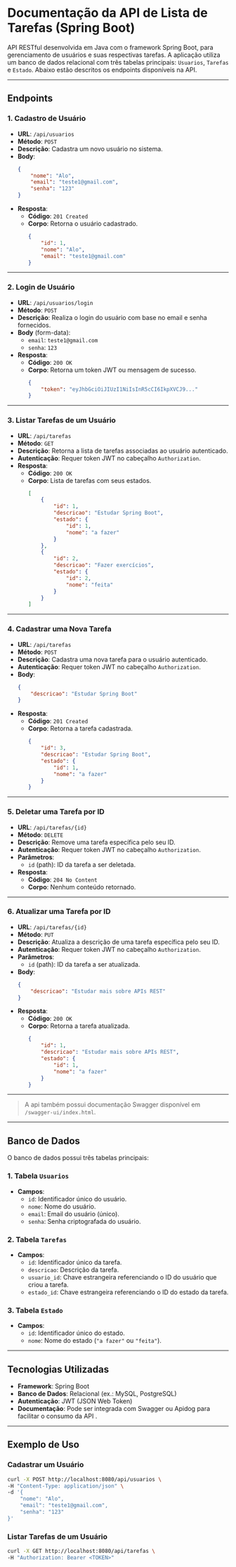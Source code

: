 # Documentação da API de Lista de Tarefas (Spring Boot)

API RESTful desenvolvida em Java com o framework Spring Boot, para gerenciamento de usuários e suas respectivas tarefas. A aplicação utiliza um banco de dados relacional com três tabelas principais: `Usuarios`, `Tarefas` e `Estado`. Abaixo estão descritos os endpoints disponíveis na API.

---

## **Endpoints**

### **1. Cadastro de Usuário**
- **URL**: `/api/usuarios`
- **Método**: `POST`
- **Descrição**: Cadastra um novo usuário no sistema.
- **Body**:
  ```json
  {
      "nome": "Alo",
      "email": "teste1@gmail.com",
      "senha": "123"
  }
  ```
- **Resposta**:
  - **Código**: `201 Created`
  - **Corpo**: Retorna o usuário cadastrado.
    ```json
    {
        "id": 1,
        "nome": "Alo",
        "email": "teste1@gmail.com"
    }
    ```

---

### **2. Login de Usuário**
- **URL**: `/api/usuarios/login`
- **Método**: `POST`
- **Descrição**: Realiza o login do usuário com base no email e senha fornecidos.
- **Body** (form-data):
  - `email`: `teste1@gmail.com`
  - `senha`: `123`
- **Resposta**:
  - **Código**: `200 OK`
  - **Corpo**: Retorna um token JWT ou mensagem de sucesso.
    ```json
    {
        "token": "eyJhbGciOiJIUzI1NiIsInR5cCI6IkpXVCJ9..."
    }
    ```

---

### **3. Listar Tarefas de um Usuário**
- **URL**: `/api/tarefas`
- **Método**: `GET`
- **Descrição**: Retorna a lista de tarefas associadas ao usuário autenticado.
- **Autenticação**: Requer token JWT no cabeçalho `Authorization`.
- **Resposta**:
  - **Código**: `200 OK`
  - **Corpo**: Lista de tarefas com seus estados.
    ```json
    [
        {
            "id": 1,
            "descricao": "Estudar Spring Boot",
            "estado": {
                "id": 1,
                "nome": "a fazer"
            }
        },
        {
            "id": 2,
            "descricao": "Fazer exercícios",
            "estado": {
                "id": 2,
                "nome": "feita"
            }
        }
    ]
    ```

---

### **4. Cadastrar uma Nova Tarefa**
- **URL**: `/api/tarefas`
- **Método**: `POST`
- **Descrição**: Cadastra uma nova tarefa para o usuário autenticado.
- **Autenticação**: Requer token JWT no cabeçalho `Authorization`.
- **Body**:
  ```json
  {
      "descricao": "Estudar Spring Boot"
  }
  ```
- **Resposta**:
  - **Código**: `201 Created`
  - **Corpo**: Retorna a tarefa cadastrada.
    ```json
    {
        "id": 3,
        "descricao": "Estudar Spring Boot",
        "estado": {
            "id": 1,
            "nome": "a fazer"
        }
    }
    ```

---

### **5. Deletar uma Tarefa por ID**
- **URL**: `/api/tarefas/{id}`
- **Método**: `DELETE`
- **Descrição**: Remove uma tarefa específica pelo seu ID.
- **Autenticação**: Requer token JWT no cabeçalho `Authorization`.
- **Parâmetros**:
  - `id` (path): ID da tarefa a ser deletada.
- **Resposta**:
  - **Código**: `204 No Content`
  - **Corpo**: Nenhum conteúdo retornado.

---

### **6. Atualizar uma Tarefa por ID**
- **URL**: `/api/tarefas/{id}`
- **Método**: `PUT`
- **Descrição**: Atualiza a descrição de uma tarefa específica pelo seu ID.
- **Autenticação**: Requer token JWT no cabeçalho `Authorization`.
- **Parâmetros**:
  - `id` (path): ID da tarefa a ser atualizada.
- **Body**:
  ```json
  {
      "descricao": "Estudar mais sobre APIs REST"
  }
  ```
- **Resposta**:
  - **Código**: `200 OK`
  - **Corpo**: Retorna a tarefa atualizada.
    ```json
    {
        "id": 1,
        "descricao": "Estudar mais sobre APIs REST",
        "estado": {
            "id": 1,
            "nome": "a fazer"
        }
    }
    ```
    
---

> A api também possui documentação Swagger disponível em `/swagger-ui/index.html`.

---

## **Banco de Dados**

O banco de dados possui três tabelas principais:

### **1. Tabela `Usuarios`**
- **Campos**:
  - `id`: Identificador único do usuário.
  - `nome`: Nome do usuário.
  - `email`: Email do usuário (único).
  - `senha`: Senha criptografada do usuário.

### **2. Tabela `Tarefas`**
- **Campos**:
  - `id`: Identificador único da tarefa.
  - `descricao`: Descrição da tarefa.
  - `usuario_id`: Chave estrangeira referenciando o ID do usuário que criou a tarefa.
  - `estado_id`: Chave estrangeira referenciando o ID do estado da tarefa.

### **3. Tabela `Estado`**
- **Campos**:
  - `id`: Identificador único do estado.
  - `nome`: Nome do estado (`"a fazer"` ou `"feita"`).

---

## **Tecnologias Utilizadas**
- **Framework**: Spring Boot 
- **Banco de Dados**: Relacional (ex.: MySQL, PostgreSQL)
- **Autenticação**: JWT (JSON Web Token) 
- **Documentação**: Pode ser integrada com Swagger ou Apidog para facilitar o consumo da API .

---

## **Exemplo de Uso**

### **Cadastrar um Usuário**
```bash
curl -X POST http://localhost:8080/api/usuarios \
-H "Content-Type: application/json" \
-d '{
    "nome": "Alo",
    "email": "teste1@gmail.com",
    "senha": "123"
}'
```

### **Listar Tarefas de um Usuário**
```bash
curl -X GET http://localhost:8080/api/tarefas \
-H "Authorization: Bearer <TOKEN>"
```